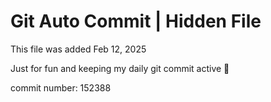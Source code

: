 # Git Auto Commit | Hidden File

This file was added Feb 12, 2025

Just for fun and keeping my daily git commit active 🤪

commit number: 152388
